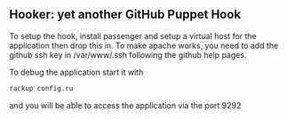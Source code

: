 Hooker: yet another GitHub Puppet Hook
------------------

To setup the hook, install passenger and setup a virtual host for the application then drop this in.
To make apache works, you need to add the github ssh key in /var/www/.ssh following the github help pages.

To debug the application start it with
```bash
rackup config.ru
```
and you will be able to access the application via the port 9292
